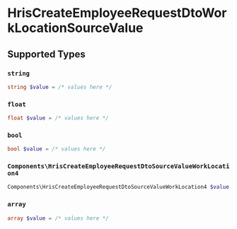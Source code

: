 # HrisCreateEmployeeRequestDtoWorkLocationSourceValue


## Supported Types

### `string`

```php
string $value = /* values here */
```

### `float`

```php
float $value = /* values here */
```

### `bool`

```php
bool $value = /* values here */
```

### `Components\HrisCreateEmployeeRequestDtoSourceValueWorkLocation4`

```php
Components\HrisCreateEmployeeRequestDtoSourceValueWorkLocation4 $value = /* values here */
```

### `array`

```php
array $value = /* values here */
```

